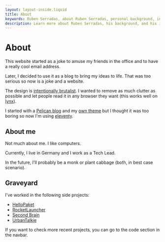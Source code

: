 ```yaml
---
layout: layout-inside.liquid
title: About
keywords: Ruben Serradas, about Ruben Serradas, personal background, interests, experiences
description: Learn more about Ruben Serradas, his background, and his interests. Discover the journey and experiences that shape his projects and insights.
---
```


# About

This website started as a joke to amuse my friends in the office and to have a really cool email address. 
 
Later, I decided to use it as a blog to bring my ideas to life. That was too serious so now is a joke and a website.

The design is [intentionally brutalist](https://brutalist-web.design/). 
I wanted to remove as much clutter as possible and let people read it in any browser they want (this works well on [lynx](https://lynx.invisible-island.net/)). 

I started with a [Pelican blog](https://blog.getpelican.com/) and my [own theme](https://gitlab.com/rbnjs/pelican-zen-theme) but I thought it was too boring
so now I'm using [eleventy](https://www.11ty.dev/).

## About me

Not much about me. I like computers.

Currently, I live in Germany and I work as a Tech Lead.

In the future, I'll probably be a monk or plant cabbage (both, in best case scenario).

## Graveyard

I've worked in the following side projects:

* [HelloPaket](https://web.archive.org/web/20180827091340/https://hellopaket.com/)
* [RocketLauncher](https://web.archive.org/web/20200927120604/https://getrocketlauncher.com/)
* [Second Brain](https://web.archive.org/web/20200927120417/https://secondbrainio.com/)
* [UrbanTalkie](https://urbantalkie.com/)

If you want to check more recent projects, you can go to the code section in the navbar.
